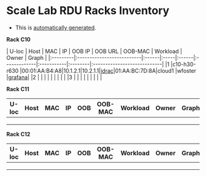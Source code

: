 Scale Lab RDU Racks Inventory
=============================
   - This is [automatically generated](https://github.com/redhat-performance/ops-tools/tree/master/lab-scheduler).


**Rack C10**

| U-loc    |      Host                 |  MAC  |  IP  |  OOB IP | OOB URL |  OOB-MAC     |  Workload  |  Owner  |  Graph                      |
|:---------|:--------------------------|:------|:-----|:------|:-------------|:-----------|:--------|:----------------------------|
|1         |c10-h30-r630               |00:01:AA:B4:A8|10.1.2.1|10.2.1.1|[idrac](http://example.com)|01:AA:BC:7D:8A|cloud1      |wfoster  |[grafana](http://example.com)|
|2         |                           |       |      |       |              |            |         |                             |
|3         |                           |       |      |       |              |            |         |                             |

**Rack C11**

| U-loc    |      Host     |  MAC  |  IP  |  OOB  |  OOB-MAC     |  Workload  |  Owner  |  Graph  |
|----------|:-------------:|------:|:----:|:-----:|:------------:|:----------:|:-------:|:-------:|
|          |               |       |      |       |              |            |         |         |
|          |               |       |      |       |              |            |         |         |
|          |               |       |      |       |              |            |         |         |

**Rack C12**

| U-loc    |      Host     |  MAC  |  IP  |  OOB  |  OOB-MAC     |  Workload  |  Owner  |  Graph  |
|----------|:-------------:|------:|:----:|:-----:|:------------:|:----------:|:-------:|:-------:|
|          |               |       |      |       |              |            |         |         |
|          |               |       |      |       |              |            |         |         |
|          |               |       |      |       |              |            |         |         |
